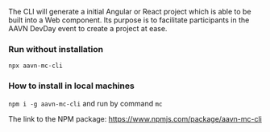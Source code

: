 The CLI will generate a initial Angular or React  project which is able to be built into a Web component.
Its purpose is to facilitate participants in the AAVN DevDay event to create a project at ease.

### Run without installation
`npx aavn-mc-cli`

### How to install in local machines
`npm i -g aavn-mc-cli` and run by command `mc`

The link to the NPM package: https://www.npmjs.com/package/aavn-mc-cli
